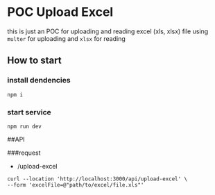 # POC Upload Excel

this is just an POC for uploading and reading excel (xls, xlsx) file using `multer` for uploading and `xlsx` for reading

## How to start

### install dendencies
```
npm i
```
### start service
```
npm run dev
```

##API

###request
- /upload-excel
```
curl --location 'http://localhost:3000/api/upload-excel' \
--form 'excelFile=@"path/to/excel/file.xls"'
```

